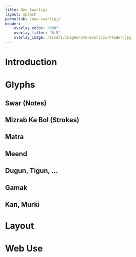 ```yaml
---
title: Ome Swarlipi
layout: splash
permalink: /ome-swarlipi/
header:
    overlay_color: "000"
    overlay_filter: "0.5"
    overlay_image: /assets/images/ome-swarlipi-header.jpg
---
```


# Introduction

# Glyphs

## Swar (Notes)

## Mizrab Ke Bol (Strokes)

## Matra

## Meend

## Dugun, Tigun, ...

## Gamak

## Kan, Murki

# Layout

# Web Use
